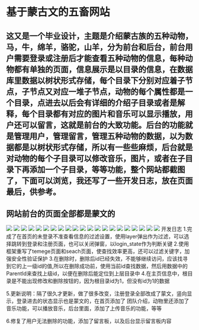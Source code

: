 # 基于蒙古文的五畜网站

## 这又是一个毕业设计，主题是介绍蒙古族的五种动物，马，牛，绵羊，骆驼，山羊，分为前台和后台，前台用户需要登录或注册后才能查看五种动物的信息，每种动物都有单独的页面，信息展示是以目录的信息，在数据库里数据以树状形式存储，每个目录下分别对应着子节点，子节点又对应一堆子节点，动物的每个属性都是一个目录，点进去以后会有详细的介绍子目录或者是解释，每个目录都有对应的图片和音乐可以显示播放，用户还可以留言，这就是前台的大致功能。后台的功能就是管理用户，管理留言，管理五种动物的数据，以为数据都是以树状形式存储，所以有一些些麻烦，后台就是对动物的每个子目录可以修改音乐，图片，或者在子目录下再添加一个子目录，等等功能，整个网站都截图了，下面可以浏览，我还写了一些开发日志，放在页面最后，供参考。

## 网站前台的页面全部都是蒙文的

![](/public/readme/1.jpg)
![](/public/readme/2.jpg)
![](/public/readme/3.jpg)
![](/public/readme/4.jpg)
![](/public/readme/5.jpg)
![](/public/readme/6.jpg)
![](/public/readme/7.jpg)
![](/public/readme/8.jpg)
![](/public/readme/9.jpg)
![](/public/readme/10.jpg)
![](/public/readme/11.jpg)
![](/public/readme/12.jpg)
![](/public/readme/13.jpg)
![](/public/readme/14.jpg)
![](/public/readme/15.jpg)
![](/public/readme/16.jpg)
![](/public/readme/17.jpg)
![](/public/readme/18.jpg)
![](/public/readme/19.jpg)
![](/public/readme/20.jpg)
![](/public/readme/21.jpg)
开发日志
1.完成了在首页的未登录不准查看信息的过滤设置，使用layer弹出作为过滤，可以选择跳转到登录和注册页面，也可以关闭弹窗，以login_state作为判断关键
2.使用框架重写了temege页面和seach页面，使查找效率更高，还可以过滤关键字，加强安全性验证保护
3.在删除时，删除后id已经失效，不能够继续访问，应该找寻到它的上一级id的值,所以在删除成功前，使用当前id查找数据，然后用数据中的ParentId来查找上级id，以便在删除后能定位到上层目录中
4.在主页信息中，根目录是不能出现修改和删除按钮的，因为根目录id为1，但没有id为1的数据

5.更新说明：隔了很久才更新，做了很多改变，注册登录全部改成了蒙文，竖向显示，登录进去的状态显示也是蒙文的，在首页添加了  团队介绍，动物里还添加了音乐功能，可以播放音乐，后台里面，添加了上传音乐的功能，等等

6.修复了用户无法删除的功能，添加了留言板，以及后台显示留言板内容